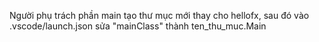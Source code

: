 Người phụ trách phần main tạo thư mục mới thay cho hellofx, sau đó vào .vscode/launch.json sửa "mainClass" thành ten_thu_muc.Main
